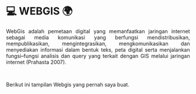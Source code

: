 # :computer: WEBGIS :earth_africa:

<p align = "justify"> 
  WebGis adalah pemetaan digital yang memanfaatkan jaringan internet sebagai media komunikasi yang berfungsi mendistribusikan, mempublikasikan, mengintegrasikan, mengkomunikasikan dan menyediakan informasi dalam bentuk teks, peta digital serta menjalankan fungsi–fungsi analisis dan query yang terkait dengan GIS melalui jaringan internet (Prahasta 2007).
</p>
<br>

<p align = "justify"> 
  Berikut ini tampilan Webgis yang pernah saya buat.
</p>
